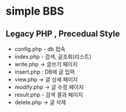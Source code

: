 # simple BBS
## Legacy PHP , Precedual Style


+ config.php - db 접속
+ index.php - 검색, 글조회(리스트)
+ write.php -> 글쓰기 페이지
+ insert.php : DB에 글 입력
+ view.php -> 글 상세 페이지
+ modify.php -> 글 수정 페이지
+ result.php - 검색 결과 페이지
+ delete.php -> 글 삭제
